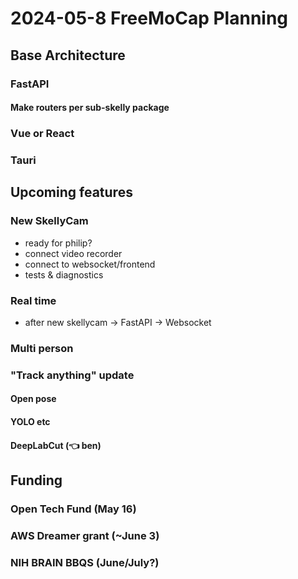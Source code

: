 # 2024-05-8 FreeMoCap Planning

## Base Architecture
### FastAPI
#### Make routers per sub-skelly package
### Vue or React
### Tauri 


## Upcoming features
### New SkellyCam 
- ready for philip?
- connect video recorder
- connect to websocket/frontend 
- tests & diagnostics

### Real time 
- after new skellycam -> FastAPI -> Websocket
### Multi person 
### "Track anything" update
#### Open pose
#### YOLO etc
#### DeepLabCut (👈 ben)


## Funding
### Open Tech Fund (May 16)
### AWS Dreamer grant (~June 3)
### NIH BRAIN BBQS (June/July?)


